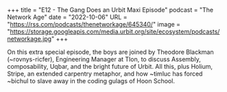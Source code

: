 +++
title = "E12 - The Gang Does an Urbit Maxi Episode"
podcast = "The Network Age"
date = "2022-10-06"
URL = "https://rss.com/podcasts/thenetworkage/645340/"
image = "https://storage.googleapis.com/media.urbit.org/site/ecosystem/podcasts/networkage.jpg"
+++

On this extra special episode, the boys are joined by Theodore Blackman (~rovnys-ricfer), Engineering Manager at Tlon, to discuss Assembly, composability, Uqbar, and the bright future of Urbit. All this, plus Holium, Stripe, an extended carpentry metaphor, and how ~timluc has forced ~bichul to slave away in the coding gulags of Hoon School.